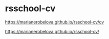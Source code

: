 # rsschool-cv
https://marianerobelova.github.io/rsschool-cv/cv

https://marianerobelova.github.io/rsschool-cv/

